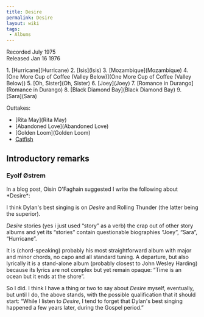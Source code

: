 ```yaml
---
title: Desire
permalink: Desire
layout: wiki
tags:
 - Albums
---
```


Recorded July 1975  
Released Jan 16 1976

<div id="songs">
1.  [Hurricane](Hurricane)
2.  [Isis](Isis)
3.  [Mozambique](Mozambique)
4.  [One More Cup of Coffee (Valley
    Below)](One More Cup of Coffee (Valley Below))
5.  [Oh, Sister](Oh, Sister)
6.  [Joey](Joey)
7.  [Romance in Durango](Romance in Durango)
8.  [Black Diamond Bay](Black Diamond Bay)
9.  [Sara](Sara)

Outtakes:

-   [Rita May](Rita May)
-   [Abandoned Love](Abandoned Love)
-   [Golden Loom](Golden Loom)
-   [Catfish](Catfish)

</div>
<div id="intro">
<h2>
Introductory remarks

</h2>
<h3>
Eyolf Østrem

</h3>
In a
<span href="http://oestrem.com/thingstwice/2009/02/things-twice-the-book-now-in-html/#comment-42999" id="Things Twice">blog
post</span>, Oisin O'Faghain suggested I write the following about
*Desire*:

I think Dylan's best singing is on *Desire* and Rolling Thunder
(the latter being the superior).

*Desire* stories (yes i just used “story” as a verb) the crap out
of other story albums and yet its “stories” contain questionable
biographies “Joey”, “Sara”, “Hurricane”.

It is (chord-speaking) probably his most straightforward album with
major and minor chords, no capo and all standard tuning. A departure,
but also lyrically it is a stand-alone album (probably closest to John
Wesley Harding) because its lyrics are not complex but yet remain
opaque: “Time is an ocean but it ends at the shore”.

So I did. I think I have a thing or two to say about *Desire*
myself, eventually, but until I do, the above stands, with the possible
qualification that it should start: “While I listen to *Desire*,
I tend to forget that Dylan's best singing happened a few years later,
during the Gospel period.”

</div>

